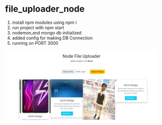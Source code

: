# file_uploader_node

1. install npm modules using npm i
2. run project with npm start
3. nodemon,and mongo db initialized
4. added config for making DB Connection
5. running on PORT 3000
<img src = ss.png>
